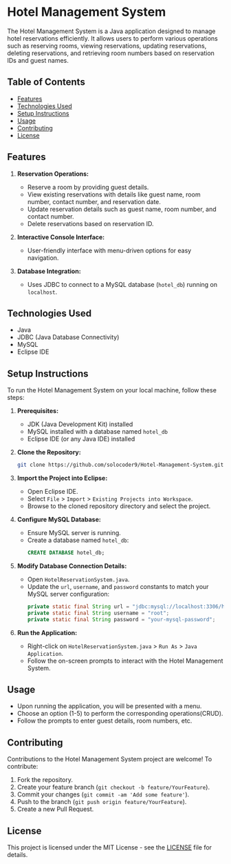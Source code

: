 # Hotel Management System

The Hotel Management System is a Java application designed to manage hotel reservations efficiently. It allows users to perform various operations such as reserving rooms, viewing reservations, updating reservations, deleting reservations, and retrieving room numbers based on reservation IDs and guest names.

## Table of Contents

- [Features](#features)
- [Technologies Used](#technologies-used)
- [Setup Instructions](#setup-instructions)
- [Usage](#usage)
- [Contributing](#contributing)
- [License](#license)

## Features

1. **Reservation Operations:**
   - Reserve a room by providing guest details.
   - View existing reservations with details like guest name, room number, contact number, and reservation date.
   - Update reservation details such as guest name, room number, and contact number.
   - Delete reservations based on reservation ID.

2. **Interactive Console Interface:**
   - User-friendly interface with menu-driven options for easy navigation.

3. **Database Integration:**
   - Uses JDBC to connect to a MySQL database (`hotel_db`) running on `localhost`.

## Technologies Used

- Java
- JDBC (Java Database Connectivity)
- MySQL
- Eclipse IDE

## Setup Instructions

To run the Hotel Management System on your local machine, follow these steps:

1. **Prerequisites:**
   - JDK (Java Development Kit) installed
   - MySQL installed with a database named `hotel_db`
   - Eclipse IDE (or any Java IDE) installed

2. **Clone the Repository:**
   ```bash
   git clone https://github.com/solocoder9/Hotel-Management-System.git

3. **Import the Project into Eclipse:**
   - Open Eclipse IDE.
   - Select `File` > `Import` > `Existing Projects into Workspace`.
   - Browse to the cloned repository directory and select the project.

4. **Configure MySQL Database:**
   - Ensure MySQL server is running.
   - Create a database named `hotel_db`:
     ```sql
     CREATE DATABASE hotel_db;
     ```

5. **Modify Database Connection Details:**
   - Open `HotelReservationSystem.java`.
   - Update the `url`, `username`, and `password` constants to match your MySQL server configuration:
     ```java
     private static final String url = "jdbc:mysql://localhost:3306/hotel_db";
     private static final String username = "root";
     private static final String password = "your-mysql-password";
     ```

6. **Run the Application:**
   - Right-click on `HotelReservationSystem.java` > `Run As` > `Java Application`.
   - Follow the on-screen prompts to interact with the Hotel Management System.

## Usage

- Upon running the application, you will be presented with a menu.
- Choose an option (1-5) to perform the corresponding operations(CRUD).
- Follow the prompts to enter guest details, room numbers, etc.

## Contributing

Contributions to the Hotel Management System project are welcome! To contribute:

1. Fork the repository.
2. Create your feature branch (`git checkout -b feature/YourFeature`).
3. Commit your changes (`git commit -am 'Add some feature'`).
4. Push to the branch (`git push origin feature/YourFeature`).
5. Create a new Pull Request.

## License

This project is licensed under the MIT License - see the [LICENSE](LICENSE) file for details.

